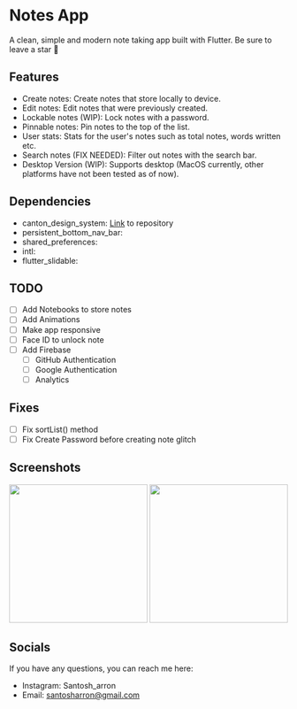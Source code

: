 # Notes App

A clean, simple and modern note taking app built with Flutter. Be sure to leave a star 🌟

## Features

- Create notes: Create notes that store locally to device.
- Edit notes: Edit notes that were previously created.
- Lockable notes (WIP): Lock notes with a password.
- Pinnable notes: Pin notes to the top of the list.
- User stats: Stats for the user's notes such as total notes, words written etc.
- Search notes (FIX NEEDED): Filter out notes with the search bar.
- Desktop Version (WIP): Supports desktop (MacOS currently, other platforms have not been tested as of now).


## Dependencies

- canton_design_system: [Link](https://github.com/santosharron/notes-app) to repository
- persistent_bottom_nav_bar:
- shared_preferences:
- intl:
- flutter_slidable:

## TODO

- [ ] Add Notebooks to store notes
- [ ] Add Animations
- [ ] Make app responsive
- [ ] Face ID to unlock note
- [ ] Add Firebase
  - [ ] GitHub Authentication
  - [ ] Google Authentication
  - [ ] Analytics

## Fixes
- [ ] Fix sortList() method
- [ ] Fix Create Password before creating note glitch

## Screenshots
<div>
  <img width="250" src="https://user-images.githubusercontent.com/73644573/118997676-77c45f80-b9a6-11eb-9a47-e010941d7b2a.jpg"> </img>
  <img width="250" src="https://user-images.githubusercontent.com/73644573/118997048-fa98ea80-b9a5-11eb-9dbd-a290ab845e39.jpg"> </img> 
</div>


## Socials

If you have any questions, you can reach me here:

- Instagram: Santosh_arron
- Email: santosharron@gmail.com
